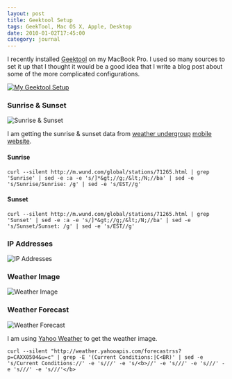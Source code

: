 ```yaml
---
layout: post
title: Geektool Setup
tags: GeekTool, Mac OS X, Apple, Desktop
date: 2010-01-02T17:45:00
category: journal
---
```


I recently installed [Geektool](http://projects.tynsoe.org/en/geektool/) on my MacBook Pro. I used so many sources to set it up that I thought it would be a good idea that I write a blog post about some of the more complicated configurations.

[![My Geektool Setup](http://farm5.static.flickr.com/4051/4237928127_d2e13648c1_m.jpg)](http://www.flickr.com/photos/mylesbraithwaite/4237928127/)

### Sunrise & Sunset

![Sunrise & Sunset](http://uploads.mylesbraithwaite.com/blog_posts/geektool-setup/01-sunrise-and-sunset.png)

I am getting the sunrise & sunset data from [weather undergroup](http://wund.com/) [mobile website](http://m.wund.com).

#### Sunrise
	
	curl --silent http://m.wund.com/global/stations/71265.html | grep 'Sunrise' | sed -e :a -e 's/]*&gt;//g;/&lt;/N;//ba' | sed -e 's/Sunrise/Sunrise: /g' | sed -e 's/EST//g'

#### Sunset

	curl --silent http://m.wund.com/global/stations/71265.html | grep 'Sunset' | sed -e :a -e 's/]*&gt;//g;/&lt;/N;//ba' | sed -e 's/Sunset/Sunset: /g' | sed -e 's/EST//g'

### IP Addresses

![IP Addresses](http://uploads.mylesbraithwaite.com/blog_posts/geektool-setup/02-ip-addresses.png)

<script src="http://gist.github.com/267698.js?file=ip_addresses.sh"></script>

### Weather Image

![Weather Image](http://uploads.mylesbraithwaite.com/blog_posts/geektool-setup/03-weather-image.png)

<script src="http://gist.github.com/267702.js?file=get_weather_image.sh"></script>

### Weather Forecast

![Weather Forecast](http://uploads.mylesbraithwaite.com/blog_posts/geektool-setup/04-weather-forecast.png)

I am using [Yahoo Weather](http://ca.weather.yahoo.com/) to get the weather image.

	curl --silent "http://weather.yahooapis.com/forecastrss?p=CAXX0504&u=c" | grep -E '(Current Conditions:|C<BR)' | sed -e 's/Current Conditions://' -e 's///' -e 's/<b>//' -e 's///' -e 's///' -e 's///' -e 's///'</b>